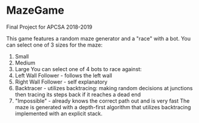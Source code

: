 # MazeGame
Final Project for APCSA 2018-2019

This game features a random maze generator and a "race" with a bot.
You can select one of 3 sizes for the maze:
  1. Small
  2. Medium
  3. Large
You can select one of 4 bots to race against:
  1. Left Wall Follower - follows the left wall
  2. Right Wall Follower - self explanatory
  3. Backtracer - utilizes backtracing: making random decisions at junctions then tracing its steps back if it reaches a dead end
  4. "Impossible" - already knows the correct path out and is very fast
The maze is generated with a depth-first algorithm that utilizes backtracing implemented with an explicit stack.
